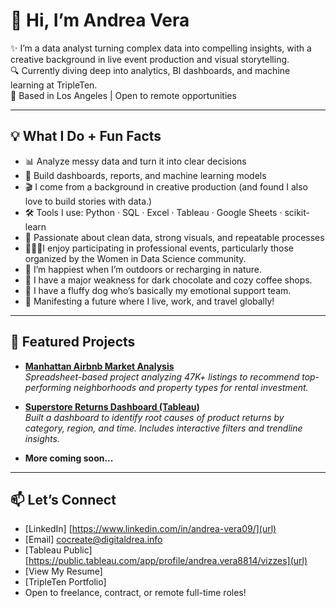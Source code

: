 # 👋 Hi, I’m Andrea Vera

✨ I’m a data analyst turning complex data into compelling insights, with a creative background in live event production and visual storytelling.  
🔍 Currently diving deep into analytics, BI dashboards, and machine learning at TripleTen.  
📍 Based in Los Angeles | Open to remote opportunities

---

## 💡 What I Do + Fun Facts

- 📊 Analyze messy data and turn it into clear decisions  
- 🧠 Build dashboards, reports, and machine learning models
- 🎬 I come from a background in creative production (and found I also love to build stories with data.)
- 🛠️ Tools I use: Python · SQL · Excel · Tableau · Google Sheets · scikit-learn  
- 🧹 Passionate about clean data, strong visuals, and repeatable processes
- 👩🏻‍🔬I enjoy participating in professional events, particularly those organized by the Women in Data Science community.
- 🧘 I’m happiest when I’m outdoors or recharging in nature.
- 🍫 I have a major weakness for dark chocolate and cozy coffee shops.
- 🐶 I have a fluffy dog who’s basically my emotional support team.
- 🧳 Manifesting a future where I live, work, and travel globally!  

---

## 📌 Featured Projects

- **[Manhattan Airbnb Market Analysis](#)**  
  *Spreadsheet-based project analyzing 47K+ listings to recommend top-performing neighborhoods and property types for rental investment.*

- **[Superstore Returns Dashboard (Tableau)](#)**  
  *Built a dashboard to identify root causes of product returns by category, region, and time. Includes interactive filters and trendline insights.*

- **More coming soon...**

---

## 📫 Let’s Connect

- [LinkedIn] [https://www.linkedin.com/in/andrea-vera09/](url)  
- [Email] [cocreate@digitaldrea.info ](url)
- [Tableau Public] [https://public.tableau.com/app/profile/andrea.vera8814/vizzes](url)
- [View My Resume] 
- [TripleTen Portfolio]
- Open to freelance, contract, or remote full-time roles!



